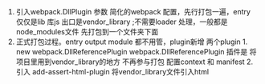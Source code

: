 1. 引入webpack.DllPlugin 参数 简化的webpack 配置，先行打包一遍，entry 仅仅是lib 库js 出口是vendor_library  ;不需要loader 处理，一般都是node_modules文件 先打包到一个文件夹下面
2. 正式打包过程。entry output module 都不用管，plugin新增 两个plugin 1. new webpack.DllReferencePlugin  webpack.DllReferencePlugin  插件是 将 项目里用到vendor_library的地方 不再参与打包 配置context 和
manifest  2. 引入 add-assert-html-plugin 将vendor_library文件引入html